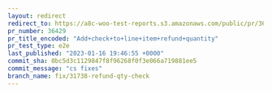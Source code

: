 ```yaml
---
layout: redirect
redirect_to: https://a8c-woo-test-reports.s3.amazonaws.com/public/pr/36429/e2e/index.html
pr_number: 36429
pr_title_encoded: "Add+check+to+line+item+refund+quantity"
pr_test_type: e2e
last_published: "2023-01-16 19:46:55 +0000"
commit_sha: 0bc5d3c1129847f8f96268f0f3e066a719881ee5
commit_message: "cs fixes"
branch_name: fix/31738-refund-qty-check
---
```

